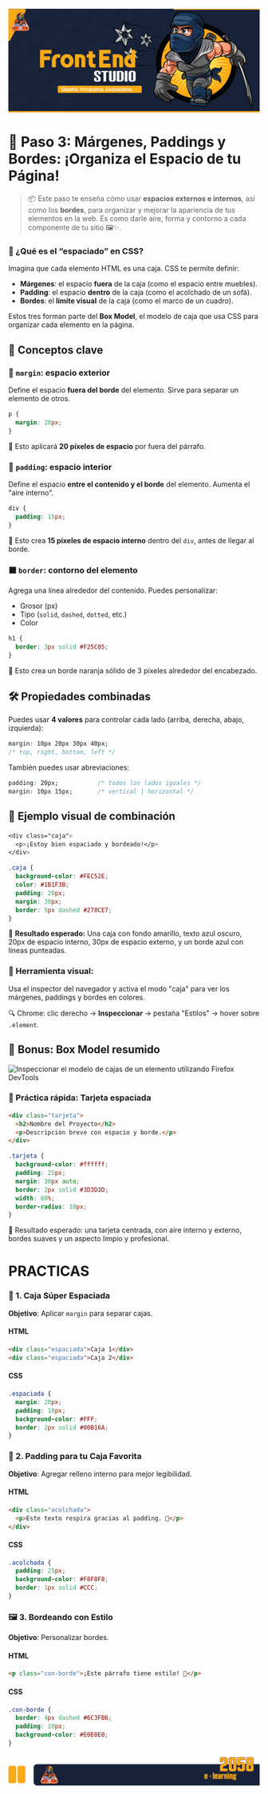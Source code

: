 ![Portada](https://github.com/Grandote58/grandote58-web-codex/blob/main/Semana_002/assets/Mesa%20de%20trabajo%201HtmlTypota.png)

# 🧩 **Paso 3: Márgenes, Paddings y Bordes: ¡Organiza el Espacio de tu Página!**

> 📦 Este paso te enseña cómo usar **espacios externos e internos**, así como los **bordes**, para organizar y mejorar la apariencia de tus elementos en la web. Es como darle aire, forma y contorno a cada componente de tu sitio 🖼️✨.

### 🧠 ¿Qué es el “espaciado” en CSS?

Imagina que cada elemento HTML es una caja. CSS te permite definir:

- **Márgenes**: el espacio **fuera** de la caja (como el espacio entre muebles).
- **Padding**: el espacio **dentro** de la caja (como el acolchado de un sofá).
- **Bordes**: el **límite visual** de la caja (como el marco de un cuadro).

Estos tres forman parte del **Box Model**, el modelo de caja que usa CSS para organizar cada elemento en la página.

## 🎯 Conceptos clave

### 🔷 `margin`: espacio exterior

Define el espacio **fuera del borde** del elemento. Sirve para separar un elemento de otros.

```css
p {
  margin: 20px;
}
```

📌 Esto aplicará **20 píxeles de espacio** por fuera del párrafo.

### 🔶 `padding`: espacio interior

Define el espacio **entre el contenido y el borde** del elemento. Aumenta el "aire interno".

```css
div {
  padding: 15px;
}
```

📌 Esto crea **15 píxeles de espacio interno** dentro del `div`, antes de llegar al borde.

### ⬛ `border`: contorno del elemento

Agrega una línea alrededor del contenido. Puedes personalizar:

- Grosor (px)
- Tipo (`solid`, `dashed`, `dotted`, etc.)
- Color

```css
h1 {
  border: 3px solid #F25C05;
}
```

📌 Esto crea un borde naranja sólido de 3 píxeles alrededor del encabezado.

## 🛠️ Propiedades combinadas

Puedes usar **4 valores** para controlar cada lado (arriba, derecha, abajo, izquierda):

```css
margin: 10px 20px 30px 40px;
/* top, right, bottom, left */
```

También puedes usar abreviaciones:

```css
padding: 20px;           /* todos los lados iguales */
margin: 10px 15px;       /* vertical | horizontal */
```

## 🎨 Ejemplo visual de combinación

```css
<div class="caja">
  <p>¡Estoy bien espaciado y bordeado!</p>
</div>

```

```css
.caja {
  background-color: #FEC52E;
  color: #1B1F3B;
  padding: 20px;
  margin: 30px;
  border: 5px dashed #278CE7;
}
```

🎯 **Resultado esperado:**
 Una caja con fondo amarillo, texto azul oscuro, 20px de espacio interno, 30px de espacio externo, y un borde azul con líneas punteadas.

### 🧪 Herramienta visual:

Usa el inspector del navegador y activa el modo "caja" para ver los márgenes, paddings y bordes en colores.

 🔍 Chrome: clic derecho → **Inspeccionar** → pestaña "Estilos" → hover sobre `.element`.

## 🧩 Bonus: Box Model resumido

![Inspeccionar el modelo de cajas de un elemento utilizando Firefox DevTools](https://developer.mozilla.org/es/docs/Learn_web_development/Core/Styling_basics/Box_model/box-model-devtools.png)

### 📌 Práctica rápida: Tarjeta espaciada

```html
<div class="tarjeta">
  <h2>Nombre del Proyecto</h2>
  <p>Descripción breve con espacio y borde.</p>
</div>
```

```css
.tarjeta {
  background-color: #ffffff;
  padding: 25px;
  margin: 30px auto;
  border: 2px solid #3D3D3D;
  width: 80%;
  border-radius: 10px;
}
```

🎯 Resultado esperado: una tarjeta centrada, con aire interno y externo, bordes suaves y un aspecto limpio y profesional.

# **PRACTICAS**

### 🧱 1. Caja Súper Espaciada

**Objetivo**: Aplicar `margin` para separar cajas.

#### HTML

```html
<div class="espaciada">Caja 1</div>
<div class="espaciada">Caja 2</div>
```

#### CSS

```css
.espaciada {
  margin: 20px;
  padding: 10px;
  background-color: #FFF;
  border: 2px solid #00B16A;
}
```

### 🧴 2. Padding para tu Caja Favorita

**Objetivo**: Agregar relleno interno para mejor legibilidad.

#### HTML

```html
<div class="acolchada">
  <p>Este texto respira gracias al padding. 💨</p>
</div>
```

#### CSS

```css
.acolchada {
  padding: 25px;
  background-color: #F8F8F8;
  border: 1px solid #CCC;
}
```

### 🖼️ 3. Bordeando con Estilo

**Objetivo**: Personalizar bordes.

#### HTML

```html
<p class="con-borde">¡Este párrafo tiene estilo! 🎀</p>
```

#### CSS

```css
.con-borde {
  border: 4px dashed #6C3FB6;
  padding: 10px;
  background-color: #E0E0E0;
}
```



![Pie](https://github.com/Grandote58/grandote58-web-codex/blob/main/Semana_002/assets/Recurso%201PiePagina.png)
